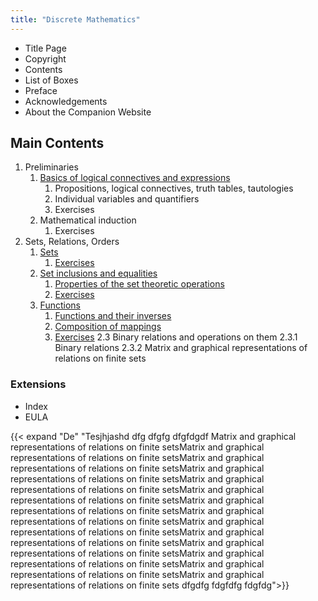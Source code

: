 ```yaml
---
title: "Discrete Mathematics"
---
```

* Title Page
* Copyright
* Contents
* List of Boxes
* Preface
* Acknowledgements
* About the Companion Website
## Main Contents
1. Preliminaries
   1. [Basics of logical connectives and expressions](basic/)
      1. Propositions, logical connectives, truth tables, tautologies
      2. Individual variables and quantifiers
      3. Exercises
   1. Mathematical induction
      1. Exercises
2. Sets, Relations, Orders
   1. [Sets](sets/)
      1. [Exercises](sets/exercise/)
   2. [Set inclusions and equalities]()
      1. [Properties of the set theoretic operations]()
      2. [Exercises]()
   3. [Functions]()
      1. [Functions and their inverses ]()
      2. [Composition of mappings]()
      3. [Exercises]()
2.3 Binary relations and operations on them
2.3.1 Binary relations
2.3.2 Matrix and graphical representations of relations on finite sets
### Extensions
* Index
* EULA

{{< expand
"De" 
"Tesjhjashd dfg dfgfg dfgfdgdf Matrix and graphical representations of relations on finite setsMatrix and graphical representations of relations on finite setsMatrix and graphical representations of relations on finite setsMatrix and graphical representations of relations on finite setsMatrix and graphical representations of relations on finite setsMatrix and graphical representations of relations on finite setsMatrix and graphical representations of relations on finite setsMatrix and graphical representations of relations on finite setsMatrix and graphical representations of relations on finite setsMatrix and graphical representations of relations on finite setsMatrix and graphical representations of relations on finite setsMatrix and graphical representations of relations on finite setsMatrix and graphical representations of relations on finite setsMatrix and graphical representations of relations on finite sets dfgdfg fdgfdfg fdgfdg">}}